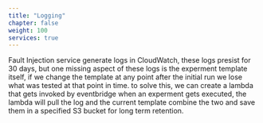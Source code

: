 ```yaml
---
title: "Logging"
chapter: false
weight: 100
services: true
---
```


Fault Injection service generate logs in CloudWatch, these logs presist for 30 days, but one missing aspect of these logs is the experment template itself, if we change the template at any point after the initial run we lose what was tested at that point in time.
to solve this, we can create a lambda that gets invoked by eventbridge when an experment gets executed, the lambda will pull the log and the current template combine the two and save them in a specified S3 bucket for long term retention.